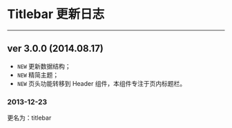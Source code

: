 # Titlebar 更新日志
---

## ver 3.0.0 (2014.08.17)

- `NEW` 更新数据结构；
- `NEW` 精简主题；
- `NEW` 页头功能转移到 Header 组件，本组件专注于页内标题栏。

### 2013-12-23

更名为：titlebar
